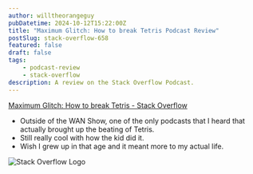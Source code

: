 ```yaml
---
author: willtheorangeguy
pubDatetime: 2024-10-12T15:22:00Z
title: "Maximum Glitch: How to break Tetris Podcast Review"
postSlug: stack-overflow-658
featured: false
draft: false
tags:
    - podcast-review
    - stack-overflow
description: A review on the Stack Overflow Podcast.
---
```


[Maximum Glitch: How to break Tetris - Stack Overflow](https://stackoverflow.blog/2024/01/09/maximum-glitch-how-to-break-tetris/)

- Outside of the WAN Show, one of the only podcasts that I heard that actually brought up the beating of Tetris.
- Still really cool with how the kid did it.
- Wish I grew up in that age and it meant more to my actual life.

![Stack Overflow Logo](https://is1-ssl.mzstatic.com/image/thumb/Podcasts116/v4/6d/32/15/6d32155b-12ec-8d15-2f76-256e8e7f8dcf/mza_16949506039235574720.jpg/300x300bb.webp)
